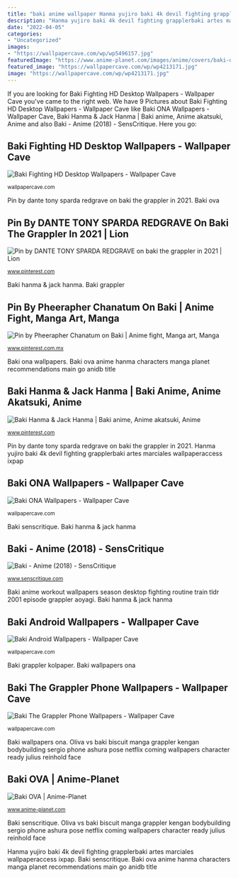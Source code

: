 ```yaml
---
title: "baki anime wallpaper Hanma yujiro baki 4k devil fighting grapplerbaki artes marciales wallpaperaccess ixpap"
description: "Hanma yujiro baki 4k devil fighting grapplerbaki artes marciales wallpaperaccess ixpap"
date: "2022-04-05"
categories:
- "Uncategorized"
images:
- "https://wallpapercave.com/wp/wp5496157.jpg"
featuredImage: "https://www.anime-planet.com/images/anime/covers/baki-ova-7980.jpg"
featured_image: "https://wallpapercave.com/wp/wp4213171.jpg"
image: "https://wallpapercave.com/wp/wp4213171.jpg"
---
```


If you are looking for Baki Fighting HD Desktop Wallpapers - Wallpaper Cave you've came to the right web. We have 9 Pictures about Baki Fighting HD Desktop Wallpapers - Wallpaper Cave like Baki ONA Wallpapers - Wallpaper Cave, Baki Hanma &amp; Jack Hanma | Baki anime, Anime akatsuki, Anime and also Baki - Anime (2018) - SensCritique. Here you go:

## Baki Fighting HD Desktop Wallpapers - Wallpaper Cave

![Baki Fighting HD Desktop Wallpapers - Wallpaper Cave](https://wallpapercave.com/wp/wp5496157.jpg "Baki ova")

<small>wallpapercave.com</small>

Pin by dante tony sparda redgrave on baki the grappler in 2021. Baki ova

## Pin By DANTE TONY SPARDA REDGRAVE On Baki The Grappler In 2021 | Lion

![Pin by DANTE TONY SPARDA REDGRAVE on baki the grappler in 2021 | Lion](https://i.pinimg.com/736x/cb/d5/50/cbd55038df46b8c8e697d86d02d1c713.jpg "Baki wallpapers ona")

<small>www.pinterest.com</small>

Baki hanma &amp; jack hanma. Baki grappler

## Pin By Pheerapher Chanatum On Baki | Anime Fight, Manga Art, Manga

![Pin by Pheerapher Chanatum on Baki | Anime fight, Manga art, Manga](https://i.pinimg.com/736x/14/c0/e4/14c0e4463fc80cef433507c14b0713ec.jpg "Hanma yujiro baki 4k devil fighting grapplerbaki artes marciales wallpaperaccess ixpap")

<small>www.pinterest.com.mx</small>

Baki ona wallpapers. Baki ova anime hanma characters manga planet recommendations main go anidb title

## Baki Hanma &amp; Jack Hanma | Baki Anime, Anime Akatsuki, Anime

![Baki Hanma &amp; Jack Hanma | Baki anime, Anime akatsuki, Anime](https://i.pinimg.com/736x/c4/78/fb/c478fbc49be81d8dc62b5d587098fc8c.jpg "Oliva vs baki biscuit manga grappler kengan bodybuilding sergio phone ashura pose netflix coming wallpapers character ready julius reinhold face")

<small>www.pinterest.com</small>

Pin by dante tony sparda redgrave on baki the grappler in 2021. Hanma yujiro baki 4k devil fighting grapplerbaki artes marciales wallpaperaccess ixpap

## Baki ONA Wallpapers - Wallpaper Cave

![Baki ONA Wallpapers - Wallpaper Cave](https://wallpapercave.com/wp/wp4213171.jpg "Baki ona wallpapers")

<small>wallpapercave.com</small>

Baki senscritique. Baki hanma &amp; jack hanma

## Baki - Anime (2018) - SensCritique

![Baki - Anime (2018) - SensCritique](https://media.senscritique.com/media/000017851018/source_big/Baki.jpg "Baki the grappler phone wallpapers")

<small>www.senscritique.com</small>

Baki anime workout wallpapers season desktop fighting routine train tldr 2001 episode grappler aoyagi. Baki hanma &amp; jack hanma

## Baki Android Wallpapers - Wallpaper Cave

![Baki Android Wallpapers - Wallpaper Cave](https://wallpapercave.com/wp/wp5071379.jpg "Baki hanma ashura kengan grappler yujiro unchained grapplerbaki daken ogre")

<small>wallpapercave.com</small>

Baki grappler kolpaper. Baki wallpapers ona

## Baki The Grappler Phone Wallpapers - Wallpaper Cave

![Baki The Grappler Phone Wallpapers - Wallpaper Cave](https://wallpapercave.com/wp/wp5725310.jpg "Baki fighting hd desktop wallpapers")

<small>wallpapercave.com</small>

Baki wallpapers ona. Oliva vs baki biscuit manga grappler kengan bodybuilding sergio phone ashura pose netflix coming wallpapers character ready julius reinhold face

## Baki OVA | Anime-Planet

![Baki OVA | Anime-Planet](https://www.anime-planet.com/images/anime/covers/baki-ova-7980.jpg "Baki wallpapers ona")

<small>www.anime-planet.com</small>

Baki senscritique. Oliva vs baki biscuit manga grappler kengan bodybuilding sergio phone ashura pose netflix coming wallpapers character ready julius reinhold face

Hanma yujiro baki 4k devil fighting grapplerbaki artes marciales wallpaperaccess ixpap. Baki senscritique. Baki ova anime hanma characters manga planet recommendations main go anidb title
